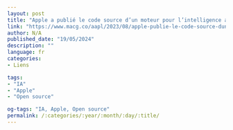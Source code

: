```yaml
---
layout: post
title: "Apple a publié le code source d’un moteur pour l’intelligence artificielle"
link: "https://www.macg.co/aapl/2023/08/apple-publie-le-code-source-dun-moteur-pour-lintelligence-artificielle-138881"
author: N/A
published_date: "19/05/2024"
description: ""
language: fr
categories:
- Liens

tags:
- "IA"
- "Apple"
- "Open source"

og-tags: "IA, Apple, Open source"
permalink: /:categories/:year/:month/:day/:title/
---
```

